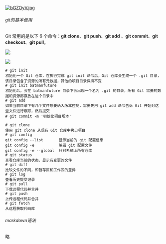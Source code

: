 [![bGZOyV.jpg](https://s4.ax1x.com/2022/03/02/bGZOyV.jpg)](https://imgtu.com/i/bGZOyV)

###### git的基本使用

Git 常用的是以下 6 个命令：**git clone**、**git push**、**git add** 、**git commit**、**git checkout**、**git pull**。

![](https://z3.ax1x.com/2021/10/21/5yVPzt.png)

![](https://z3.ax1x.com/2021/10/21/5ymywT.png)



```shell
# git init
初始化一个 Git 仓库，在执行完成 git init 命令后，Git 仓库会生成一个 .git 目录，该目录包含了资源的所有元数据，其他的项目目录保持不变
# git init batmanfuture
初始化后，会在 batmanfuture 目录下会出现一个名为 .git 的目录，所有 Git 需要的数据和资源都存放在这个目录中
# git add
如果当前目录下有几个文件想要纳入版本控制，需要先用 git add 命令告诉 Git 开始对这些文件进行跟踪，然后提交
# git commit -m '初始化项目版本'

# git clone
使用 git clone 从现有 Git 仓库中拷贝项目
# git config
git config --list		显示当前的 git 配置信息
git config -e    		编辑 git 配置文件
git config -e --global  针对系统上所有仓库
# git status
查看仓库当前的状态，显示有变更的文件
# git diff 
比较文件的不同，即暂存区和工作区的差异
# git log 
查看历史提交记录
# git pull
下载远程代码并合并
# git push
上传远程代码并合并
# git fetch
从远程获取代码库
```

###### markdown语法

略